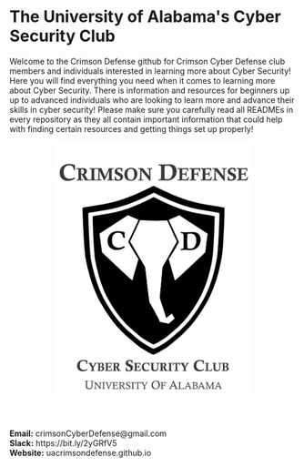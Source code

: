 # The University of Alabama's Cyber Security Club
Welcome to the Crimson Defense github for Crimson Cyber Defense club members and individuals interested in learning more about Cyber Security!
Here you will find everything you need when it comes to learning more about Cyber Security. There is information and resources for beginners up
up to advanced individuals who are looking to learn more and advance their skills in cyber security! Please make sure you carefully read all READMEs 
in every repository as they all contain important information that could help with finding certain resources and getting things set up properly!

<p align="center">
<img width="350px" src="Archive/images/318feea7cf1545feb4dcfd711f64b263.png" alt="Logo"/>
</p>
<br>
<br>
<b>Email:</b> crimsonCyberDefense@gmail.com <br>
<b>Slack:</b> https://bit.ly/2yGRfV5 <br>
<b>Website:</b> uacrimsondefense.github.io
